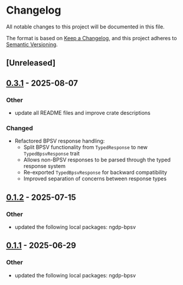 # Changelog

All notable changes to this project will be documented in this file.

The format is based on [Keep a Changelog](https://keepachangelog.com/en/1.0.0/),
and this project adheres to [Semantic Versioning](https://semver.org/spec/v2.0.0.html).

## [Unreleased]

## [0.3.1](https://github.com/wowemulation-dev/cascette-rs/compare/ribbit-client-v0.3.0...ribbit-client-v0.3.1) - 2025-08-07

### Other

- update all README files and improve crate descriptions

### Changed

- Refactored BPSV response handling:
  - Split BPSV functionality from `TypedResponse` to new `TypedBpsvResponse` trait
  - Allows non-BPSV responses to be parsed through the typed response system
  - Re-exported `TypedBpsvResponse` for backward compatibility
  - Improved separation of concerns between response types

## [0.1.2](https://github.com/wowemulation-dev/cascette-rs/compare/ribbit-client-v0.1.1...ribbit-client-v0.1.2) - 2025-07-15

### Other

- updated the following local packages: ngdp-bpsv

## [0.1.1](https://github.com/wowemulation-dev/cascette-rs/compare/ribbit-client-v0.1.0...ribbit-client-v0.1.1) - 2025-06-29

### Other

- updated the following local packages: ngdp-bpsv
